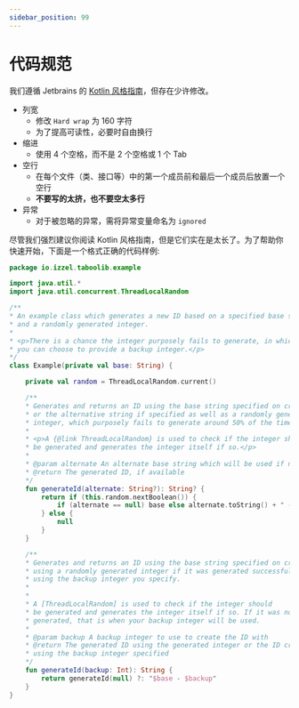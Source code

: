 ```yaml
---
sidebar_position: 99
---
```


# 代码规范

我们遵循 Jetbrains 的 [Kotlin 风格指南](https://kotlinlang.org/docs/coding-conventions.html#names-for-test-methods)，但存在少许修改。 

- 列宽
  - 修改 `Hard wrap` 为 160 字符
  - 为了提高可读性，必要时自由换行
- 缩进
  - 使用 4 个空格，而不是 2 个空格或 1 个 Tab
- 空行
  - 在每个文件（类、接口等）中的第一个成员前和最后一个成员后放置一个空行
  - **不要写的太挤，也不要空太多行**
- 异常
  - 对于被忽略的异常，需将异常变量命名为 `ignored`

尽管我们强烈建议你阅读 Kotlin 风格指南，但是它们实在是太长了。为了帮助你快速开始，下面是一个格式正确的代码样例: 

```kotlin title="Example.kts" showLineNumbers
package io.izzel.taboolib.example

import java.util.*
import java.util.concurrent.ThreadLocalRandom

/**
* An example class which generates a new ID based on a specified base string
* and a randomly generated integer.
*
* <p>There is a chance the integer purposely fails to generate, in which case
* you can choose to provide a backup integer.</p>
*/
class Example(private val base: String) {

    private val random = ThreadLocalRandom.current()

    /**
    * Generates and returns an ID using the base string specified on creation
    * or the alternative string if specified as well as a randomly generated
    * integer, which purposely fails to generate around 50% of the time.
    *
    * <p>A {@link ThreadLocalRandom} is used to check if the integer should
    * be generated and generates the integer itself if so.</p>
    *
    * @param alternate An alternate base string which will be used if not null
    * @return The generated ID, if available
    */
    fun generateId(alternate: String?): String? {
        return if (this.random.nextBoolean()) {
            if (alternate == null) base else alternate.toString() + " - " + random.nextInt()
        } else {
            null
        }
    }

    /**
    * Generates and returns an ID using the base string specified on creation,
    * using a randomly generated integer if it was generated successfully, or
    * using the backup integer you specify.
    *
    *
    * A [ThreadLocalRandom] is used to check if the integer should
    * be generated and generates the integer itself if so. If it was not
    * generated, that is when your backup integer will be used.
    *
    * @param backup A backup integer to use to create the ID with
    * @return The generated ID using the generated integer or the ID created
    * using the backup integer specified
    */
    fun generateId(backup: Int): String {
        return generateId(null) ?: "$base - $backup"
    }
}
```
